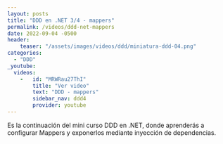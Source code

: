 ```yaml
---
layout: posts
title: "DDD en .NET 3/4 - mappers"
permalink: /videos/ddd-net-mappers
date: 2022-09-04 -0500
header:
    teaser: "/assets/images/videos/ddd/miniatura-ddd-04.png"
categories:
  - "DDD"
_youtube: 
  videos:
    -   id: "MRWRau27ThI"
        title: "Ver video"
        text: "DDD - mappers" 
        sidebar_nav: ddd4
        provider: youtube
---
```


Es la continuación del mini curso DDD en .NET, donde aprenderás a configurar Mappers y exponerlos mediante inyección de dependencias.




